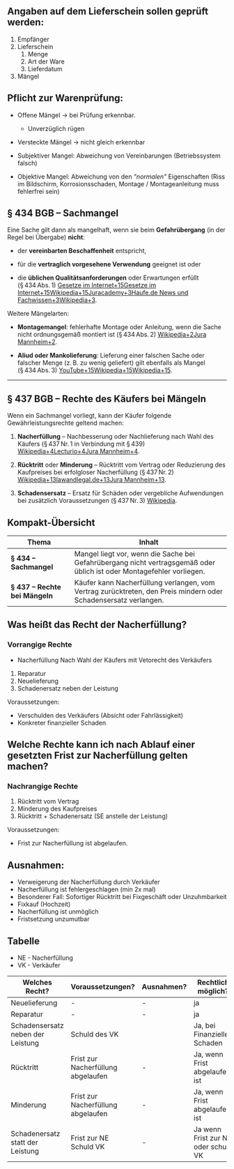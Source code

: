 ## Angaben auf dem Lieferschein sollen geprüft werden:
1. Empfänger
2. Lieferschein
	1. Menge
	2. Art der Ware
	3. Lieferdatum
3. Mängel

## Pflicht zur Warenprüfung:

- Offene Mängel -> bei Prüfung erkennbar.
	- Unverzüglich rügen
- Versteckte Mängel -> nicht gleich erkennbar

- Subjektiver Mangel: Abweichung von Vereinbarungen (Betriebssystem falsch)
- Objektive Mangel: Abweichung von den _"normalen"_  Eigenschaften (Riss im Bildschirm, Korrosionsschaden, Montage / Montageanleitung muss fehlerfrei sein)

## § 434 BGB – Sachmangel

Eine Sache gilt dann als mangelhaft, wenn sie beim **Gefahrübergang** (in der Regel bei Übergabe) **nicht**:

- der **vereinbarten Beschaffenheit** entspricht,
    
- für die **vertraglich vorgesehene Verwendung** geeignet ist oder
    
- die **üblichen Qualitätsanforderungen** oder Erwartungen erfüllt (§ 434 Abs. 1) [Gesetze im Internet+15Gesetze im Internet+15Wikipedia+15](https://www.gesetze-im-internet.de/bgb/__434.html?utm_source=chatgpt.com)[Juracademy+3Haufe.de News und Fachwissen+3Wikipedia+3](https://www.haufe.de/id/beitrag/kauf-5-rechte-bei-maengeln-HI2628082.html?utm_source=chatgpt.com).
    

Weitere Mängelarten:

- **Montagemangel**: fehlerhafte Montage oder Anleitung, wenn die Sache nicht ordnungsgemäß montiert ist (§ 434 Abs. 2) [Wikipedia+2Jura Mannheim+2](https://de.wikipedia.org/wiki/Kaufvertrag_%28Deutschland%29?utm_source=chatgpt.com).
    
- **Aliud oder Mankolieferung**: Lieferung einer falschen Sache oder falscher Menge (z. B. zu wenig geliefert) gilt ebenfalls als Mangel (§ 434 Abs. 3) [YouTube+15Wikipedia+15Wikipedia+15](https://de.wikipedia.org/wiki/Kaufvertrag_%28Deutschland%29?utm_source=chatgpt.com).
    

---

## § 437 BGB – Rechte des Käufers bei Mängeln

Wenn ein Sachmangel vorliegt, kann der Käufer folgende Gewährleistungsrechte geltend machen:

1. **Nacherfüllung** – Nachbesserung oder Nachlieferung nach Wahl des Käufers (§ 437 Nr. 1 in Verbindung mit § 439) [Wikipedia+4Lecturio+4Jura Mannheim+4](https://www.lecturio.de/mkt/jura-magazin/gewahrleistung-im-kaufrecht/?utm_source=chatgpt.com).
    
2. **Rücktritt** oder **Minderung** – Rücktritt vom Vertrag oder Reduzierung des Kaufpreises bei erfolgloser Nacherfüllung (§ 437 Nr. 2) [Wikipedia+13lawandlegal.de+13Jura Mannheim+13](https://lawandlegal.de/beitrag/uebersicht-gewaehrleistungsrechte-des-kaeufers?utm_source=chatgpt.com).
    
3. **Schadensersatz** – Ersatz für Schäden oder vergebliche Aufwendungen bei zusätzlich Voraussetzungen (§ 437 Nr. 3) [Wikipedia](https://de.wikipedia.org/wiki/Mangel_%28Recht%29?utm_source=chatgpt.com).

## Kompakt-Übersicht

|Thema|Inhalt|
|---|---|
|**§ 434 – Sachmangel**|Mangel liegt vor, wenn die Sache bei Gefahrübergang nicht vertragsgemäß oder üblich ist oder Montagefehler vorliegen.|
|**§ 437 – Rechte bei Mängeln**|Käufer kann Nacherfüllung verlangen, vom Vertrag zurücktreten, den Preis mindern oder Schadensersatz verlangen.|
## Was heißt das Recht der Nacherfüllung?

### Vorrangige Rechte

- Nacherfüllung
	Nach Wahl der Käufers mit Vetorecht des Verkäufers
1. Reparatur
2. Neuelieferung
3. Schadenersatz neben der Leistung

Voraussetzungen:
- Verschulden des Verkäufers (Absicht oder Fahrlässigkeit)
- Konkreter finanzieller Schaden

## Welche Rechte kann ich nach Ablauf einer gesetzten Frist zur Nacherfüllung gelten machen?

### Nachrangige Rechte

1. Rücktritt vom Vertrag
2. Minderung des Kaufpreises
3. Rücktritt + Schadenersatz (SE anstelle der Leistung)

Voraussetzungen:
- Frist zur Nacherfüllung ist abgelaufen.

## Ausnahmen:

- Verweigerung der Nacherfüllung durch Verkäufer
- Nacherfüllung ist fehlergeschlagen (min 2x mal)
- Besonderer Fall: Sofortiger Rücktritt bei Fixgeschäft oder Unzuhmbarkeit
- Fixkauf (Hochzeit)
- Nacherfüllung ist unmöglich
- Fristsetzung unzumutbar

## Tabelle

- NE - Nacherfüllung
- VK - Verkäufer

| Welches Recht?                    | Voraussetzungen?                   | Ausnahmen? | Rechtlich möglich?                  |
| --------------------------------- | ---------------------------------- | ---------- | ----------------------------------- |
| Neuelieferung                     | -                                  | -          | ja                                  |
| Reparatur                         | -                                  | -          | ja                                  |
| Schadensersatz neben der Leistung | Schuld des VK                      |            | Ja, bei Finanziellen Schaden        |
| Rücktritt                         | Frist zur Nacherfüllung abgelaufen | -          | Ja, wenn Frist abgelaufen ist       |
| Minderung                         | Frist zur Nacherfüllung abgelaufen | -          | Ja, wenn Frist abgelaufen ist       |
| Schadenersatz statt der Leistung  | Frist zur NE<br>Schuld VK          | -          | Ja wenn Frist zur NE oder schuld VK |